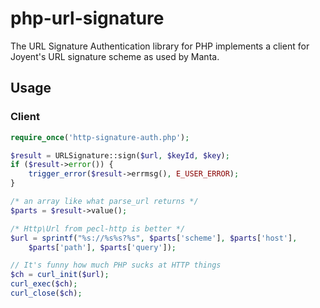 # php-url-signature

The URL Signature Authentication library for PHP implements a client
for Joyent's URL signature scheme as used by Manta.

## Usage

### Client

```php
require_once('http-signature-auth.php');

$result = URLSignature::sign($url, $keyId, $key);
if ($result->error()) {
	trigger_error($result->errmsg(), E_USER_ERROR);
}

/* an array like what parse_url returns */
$parts = $result->value();

/* Http\Url from pecl-http is better */
$url = sprintf("%s://%s%s?%s", $parts['scheme'], $parts['host'],
    $parts['path'], $parts['query']);

// It's funny how much PHP sucks at HTTP things
$ch = curl_init($url);
curl_exec($ch);
curl_close($ch);
```
